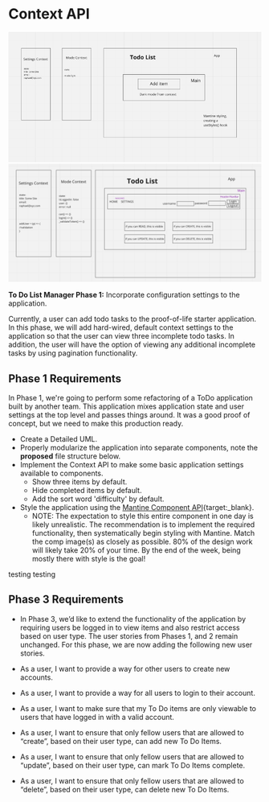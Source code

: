 # Context API

![UML](./assets/UML.png)
![AuthUML](./assets/AuthUML.png)

**To Do List Manager Phase 1:** Incorporate configuration settings to the application.

Currently, a user can add todo tasks to the proof-of-life starter application. In this phase, we will add hard-wired, default context settings to the application so that the user can view three incomplete todo tasks.  In addition, the user will have the option of viewing any additional incomplete tasks by using pagination functionality.

## Phase 1 Requirements

In Phase 1, we're going to perform some refactoring of a ToDo application built by another team. This application mixes application state and user settings at the top level and passes things around. It was a good proof of concept, but we need to make this production ready.

- Create a Detailed UML.
- Properly modularize the application into separate components, note the **proposed** file structure below.
- Implement the Context API to make some basic application settings available to components.
  - Show three items by default.
  - Hide completed items by default.
  - Add the sort word 'difficulty' by default.
- Style the application using the [Mantine Component API](https://mantine.dev/pages/getting-started/){target:_blank}.
  - NOTE: The expectation to style this entire component in one day is likely unrealistic.  The recommendation is to implement the required functionality, then systematically begin styling with Mantine.  Match the comp image(s) as closely as possible. 80% of the design work will likely take 20% of your time. By the end of the week, being mostly there with style is the goal!

testing testing

## Phase 3 Requirements

- In Phase 3, we’d like to extend the functionality of the application by requiring users be logged in to view items and also restrict access based on user type. The user stories from Phases 1, and 2 remain unchanged. For this phase, we are now adding the following new user stories.

- As a user, I want to provide a way for other users to create new accounts.

- As a user, I want to provide a way for all users to login to their account.

- As a user, I want to make sure that my To Do items are only viewable to users that have logged in with a valid account.

- As a user, I want to ensure that only fellow users that are allowed to “create”, based on their user type, can add new To Do Items.

- As a user, I want to ensure that only fellow users that are allowed to “update”, based on their user type, can mark To Do Items complete.

- As a user, I want to ensure that only fellow users that are allowed to “delete”, based on their user type, can delete new To Do Items.
